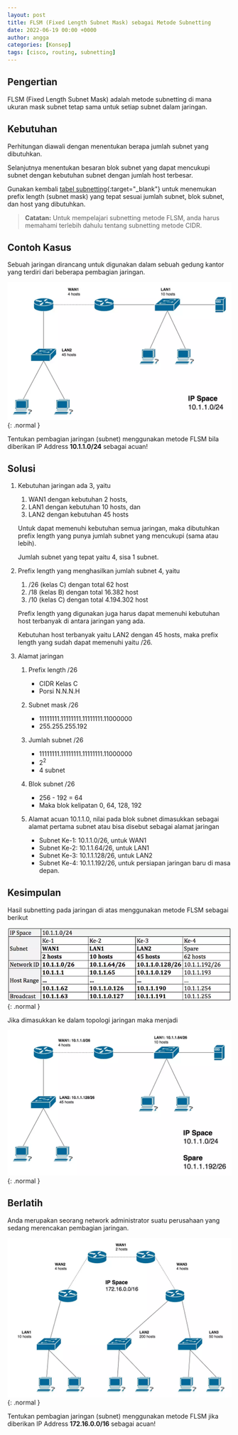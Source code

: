 ```yaml
---
layout: post
title: FLSM (Fixed Length Subnet Mask) sebagai Metode Subnetting
date: 2022-06-19 00:00 +0000
author: angga
categories: [Konsep]
tags: [cisco, routing, subnetting]
---
```


## Pengertian

FLSM (Fixed Length Subnet Mask) adalah metode subnetting di mana ukuran mask subnet tetap sama untuk setiap subnet dalam jaringan.

## Kebutuhan

Perhitungan diawali dengan menentukan berapa jumlah subnet yang dibutuhkan.

Selanjutnya menentukan besaran blok subnet yang dapat mencukupi subnet dengan kebutuhan subnet dengan jumlah host terbesar.

Gunakan kembali [tabel subnetting](/posts/pembagian-alamat-pada-jaringan-komputer-subnetting/#tabel-subnetting){:target="\_blank"} untuk menemukan prefix length (subnet mask) yang tepat sesuai jumlah subnet, blok subnet, dan host yang dibutuhkan.

> **Catatan:**
> Untuk mempelajari subnetting metode FLSM, anda harus memahami terlebih dahulu tentang subnetting metode CIDR.

## Contoh Kasus

Sebuah jaringan dirancang untuk digunakan dalam sebuah gedung kantor yang terdiri dari beberapa pembagian jaringan.

![](/assets/img/2022-06-19-flsm-fixed-length-subnet-mask-sebagai-metode-subnetting/01.png){: .normal }

Tentukan pembagian jaringan (subnet) menggunakan metode FLSM bila diberikan IP Address **10.1.1.0/24** sebagai acuan!

## Solusi

1. Kebutuhan jaringan ada 3, yaitu

   1. WAN1 dengan kebutuhan 2 hosts,
   1. LAN1 dengan kebutuhan 10 hosts, dan
   1. LAN2 dengan kebutuhan 45 hosts

   Untuk dapat memenuhi kebutuhan semua jaringan, maka dibutuhkan prefix length yang punya jumlah subnet yang mencukupi (sama atau lebih).

   Jumlah subnet yang tepat yaitu 4, sisa 1 subnet.

1. Prefix length yang menghasilkan jumlah subnet 4, yaitu

   1. /26 (kelas C) dengan total 62 host
   1. /18 (kelas B) dengan total 16.382 host
   1. /10 (kelas C) dengan total 4.194.302 host

   Prefix length yang digunakan juga harus dapat memenuhi kebutuhan host terbanyak di antara jaringan yang ada.

   Kebutuhan host terbanyak yaitu LAN2 dengan 45 hosts, maka prefix length yang sudah dapat memenuhi yaitu /26.

1. Alamat jaringan

   1. Prefix length /26

      - CIDR Kelas C
      - Porsi N.N.N.H

   1. Subnet mask /26

      - 11111111.11111111.11111111.11000000
      - 255.255.255.192

   1. Jumlah subnet /26

      - 11111111.11111111.11111111.11000000
      - 2<sup>2</sup>
      - 4 subnet

   1. Blok subnet /26

      - 256 - 192 = 64
      - Maka blok kelipatan 0, 64, 128, 192

   1. Alamat acuan 10.1.1.0, nilai pada blok subnet dimasukkan sebagai alamat pertama subnet atau bisa disebut sebagai alamat jaringan

      - Subnet Ke-1: 10.1.1.0/26, untuk WAN1
      - Subnet Ke-2: 10.1.1.64/26, untuk LAN1
      - Subnet Ke-3: 10.1.1.128/26, untuk LAN2
      - Subnet Ke-4: 10.1.1.192/26, untuk persiapan jaringan baru di masa depan.

## Kesimpulan

Hasil subnetting pada jaringan di atas menggunakan metode FLSM sebagai berikut

![](/assets/img/2022-06-19-flsm-fixed-length-subnet-mask-sebagai-metode-subnetting/02.png){: .normal }

Jika dimasukkan ke dalam topologi jaringan maka menjadi

![](/assets/img/2022-06-19-flsm-fixed-length-subnet-mask-sebagai-metode-subnetting/03.png){: .normal }

## Berlatih

Anda merupakan seorang network administrator suatu perusahaan yang sedang merencakan pembagian jaringan.

![](/assets/img/2022-06-19-flsm-fixed-length-subnet-mask-sebagai-metode-subnetting/04.png){: .normal }

Tentukan pembagian jaringan (subnet) menggunakan metode FLSM jika diberikan IP Address **172.16.0.0/16** sebagai acuan!
